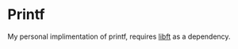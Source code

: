 # Printf
My personal implimentation of printf, requires [libft](https://github.com/pstringe/libft) as a dependency.
